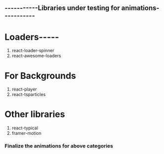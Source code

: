 ## -----------Libraries under testing for animations-----------

# Loaders-----

1. react-loader-spinner
2. react-awesome-loaders

# For Backgrounds

1. react-player
2. react-tsparticles

# Other libraries

1. react-typical
2. framer-motion

### Finalize the animations for above categories
